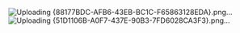 ![Uploading {88177BDC-AFB6-43EB-BC1C-F65863128EDA}.png…]()
![Uploading {51D1106B-A0F7-437E-90B3-7FD6028CA3F3}.png…]()
